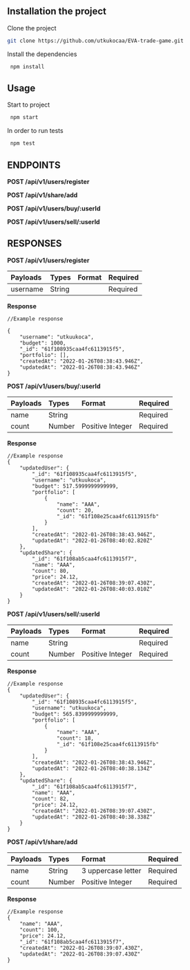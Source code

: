 ## Installation the project

Clone the project

```bash
git clone https://github.com/utkukocaa/EVA-trade-game.git
```

Install the dependencies

```bash
 npm install
```

## Usage

Start to project

```bash
 npm start
```

In order to run tests

```bash
 npm test
```

## ENDPOINTS

**POST /api/v1/users/register**

**POST /api/v1/share/add**

**POST /api/v1/users/buy/:userId**

**POST /api/v1/users/sell/:userId**

## RESPONSES

**POST /api/v1/users/register**

| Payloads | Types  | Format | Required |
| :------- | :----- | :----- | :------- |
| username | String |        | Required |

**Response**

```
//Example response

{
    "username": "utkuukoca",
    "budget": 1000,
    "_id": "61f108935caa4fc6113915f5",
    "portfolio": [],
    "createdAt": "2022-01-26T08:38:43.946Z",
    "updatedAt": "2022-01-26T08:38:43.946Z"
}

```

**POST /api/v1/users/buy/:userId**

| Payloads | Types  | Format           | Required |
| :------- | :----- | :--------------- | :------- |
| name     | String |                  | Required |
| count    | Number | Positive Integer | Required |

**Response**

```
//Example response
{
    "updatedUser": {
        "_id": "61f108935caa4fc6113915f5",
        "username": "utkuukoca",
        "budget": 517.5999999999999,
        "portfolio": [
            {
                "name": "AAA",
                "count": 20,
                "_id": "61f108e25caa4fc6113915fb"
            }
        ],
        "createdAt": "2022-01-26T08:38:43.946Z",
        "updatedAt": "2022-01-26T08:40:02.820Z"
    },
    "updatedShare": {
        "_id": "61f108ab5caa4fc6113915f7",
        "name": "AAA",
        "count": 80,
        "price": 24.12,
        "createdAt": "2022-01-26T08:39:07.430Z",
        "updatedAt": "2022-01-26T08:40:03.010Z"
    }
}

```

**POST /api/v1/users/sell/:userId**

| Payloads | Types  | Format           | Required |
| :------- | :----- | :--------------- | :------- |
| name     | String |                  | Required |
| count    | Number | Positive Integer | Required |

**Response**

```
//Example response
{
    "updatedUser": {
        "_id": "61f108935caa4fc6113915f5",
        "username": "utkuukoca",
        "budget": 565.8399999999999,
        "portfolio": [
            {
                "name": "AAA",
                "count": 18,
                "_id": "61f108e25caa4fc6113915fb"
            }
        ],
        "createdAt": "2022-01-26T08:38:43.946Z",
        "updatedAt": "2022-01-26T08:40:38.134Z"
    },
    "updatedShare": {
        "_id": "61f108ab5caa4fc6113915f7",
        "name": "AAA",
        "count": 82,
        "price": 24.12,
        "createdAt": "2022-01-26T08:39:07.430Z",
        "updatedAt": "2022-01-26T08:40:38.338Z"
    }
}

```

**POST /api/v1/share/add**

| Payloads | Types  | Format             | Required |
| :------- | :----- | :----------------- | :------- |
| name     | String | 3 uppercase letter | Required |
| count    | Number | Positive Integer   | Required |

**Response**

```
//Example response
{
    "name": "AAA",
    "count": 100,
    "price": 24.12,
    "_id": "61f108ab5caa4fc6113915f7",
    "createdAt": "2022-01-26T08:39:07.430Z",
    "updatedAt": "2022-01-26T08:39:07.430Z"
}

```
